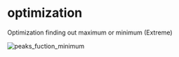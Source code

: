 # optimization

Optimization finding out maximum or minimum (Extreme)

![peaks_fuction_minimum](https://user-images.githubusercontent.com/89005886/200123547-fdc20b59-38bf-46f4-aafc-297325934a90.png)
